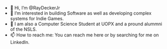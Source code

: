 - 👋 Hi, I’m @RayDeckerJr
- 👀 I’m interested in building Software as well as developing complex systems for Indie Games.
- 🌱 I am also a Computer Science Student at UOPX and a pround alummni of the NSLS.
- 📫 How to reach me: You can reach me here or by searching for me on LinkedIn.
